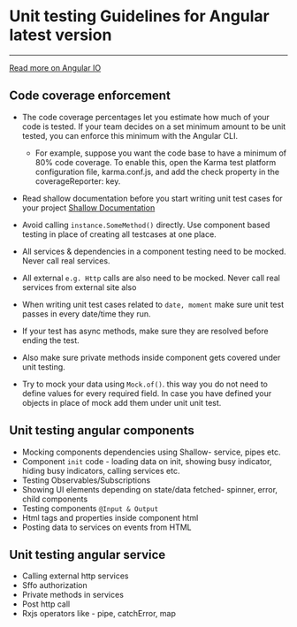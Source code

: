 # Unit testing Guidelines for Angular latest version
***
[Read more on Angular IO](https://angular.io/guide/testing)

## Code coverage enforcement
- The code coverage percentages let you estimate how much of your code is tested. If your team decides on a set minimum amount to be unit tested, you can enforce this minimum with the Angular CLI.

  - For example, suppose you want the code base to have a minimum of 80% code coverage. To enable this, open the Karma test platform configuration file, karma.conf.js, and add the check property in the coverageReporter: key.
- Read shallow documentation before you start writing unit test cases for your project [Shallow Documentation](https://getsaf.github.io/shallow-render/)
- Avoid calling `instance.SomeMethod()` directly. Use component based testing in place of creating all testcases at one place.
- All services & dependencies in a component testing need to be mocked. Never call real services.
- All external `e.g. Http` calls are also need to be mocked. Never call real services from external site also
- When writing unit test cases related to `date, moment` make sure unit test passes in every date/time they run.
- If your test has async methods, make sure they are resolved before ending the test.
- Also make sure private methods inside component gets covered under unit testing.
- Try to mock your data using `Mock.of()`. this way you do not need to define values for every required field. In case you have defined your objects in place of mock add them under unit unit test.

## Unit testing angular components
- Mocking components dependencies using Shallow- service, pipes etc.
- Component `init` code - loading data on init, showing busy indicator, hiding busy indicators, calling services etc.
- Testing Observables/Subscriptions
- Showing UI elements depending on state/data fetched- spinner, error, child components
- Testing components `@Input & Output`
- Html tags and properties inside component html
- Posting data to services on events from HTML

## Unit testing angular service
- Calling external http services
- Sffo authorization
- Private methods in services
- Post http call
- Rxjs operators like - pipe, catchError, map
